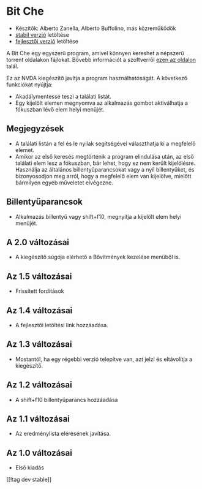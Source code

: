 # Bit Che #
*   Készítők: Alberto Zanella, Alberto Buffolino, más közreműködők
*   [stabil verzió][1] letöltése
*   [fejlesztői verzió][3] letöltése

A Bit Che egy egyszerű program, amivel könnyen kereshet a népszerű torrent
oldalakon fájlokat. Bővebb információt a szoftverről [ezen az oldalon][2]
talál.

Ez az NVDA kiegészítő javítja a program használhatóságát. A következő
funkciókat nyújtja:

*   Akadálymentessé teszi a találati listát.
*   Egy kijelölt elemen megnyomva az alkalmazás gombot aktiválhatja a
    fókuszban lévő elem helyi menüjét.


## Megjegyzések ##
*   A találati listán a fel és le nyilak segítségével választhatja ki a
    megfelelő elemet.
*   Amikor az első keresés megtörténik a program elindulása után, az első
    találati elem lesz a fókuszban, bár lehet, hogy ez nem került
    kijelölésre. Használja az általános billentyűparancsokat vagy a nyíl
    billentyűket, és bizonyosodjon meg arról, hogy a megfelelő elem van
    kijelölve, mielőtt bármilyen egyéb műveletet elvégezne.


## Billentyűparancsok ##
*   Alkalmazás billentyű vagy shift+f10, megnyitja a kijelölt elem helyi
    menüjét.


## A 2.0 változásai ##
*   A kiegészítő súgója elérhető a Bővítmények kezelése menüből is.

## Az 1.5 változásai ##
*   Frissített fordítások

## Az 1.4 változásai ##
*   A fejlesztői letöltési link hozzáadása.

## Az 1.3 változásai ##
*   Mostantól, ha egy régebbi verzió telepítve van, azt jelzi és eltávolítja
    a kiegészítő.

## Az 1.2 változásai ##
*   A shift+f10 billentyűparancs hozzáadása

## Az 1.1 változásai ##
*   Az eredménylista elérésének javítása.

## Az 1.0 változásai ##
*   Első kiadás

[[!tag dev stable]]

[1]: https://addons.nvda-project.org/files/get.php?file=bc

[2]: https://www.convivea.com

[3]: https://addons.nvda-project.org/files/get.php?file=bc-dev
